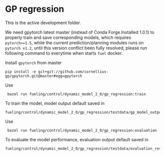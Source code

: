 # GP regression

This is the active development folder.

We need gpytorch latest master (instead of Conda Forge Installed 1.0.1) to properly train and save corresponding models, which requires `pytorch>=1.5`, while the current prediction/planning modules runs on `pytorch v1.2`, until this version conflict been fully resolved, please run following command to everytime when starts `fuel` docker.

Install `gpytorch` from master
```
pip install -e git+git://github.com/cornellius-gp/gpytorch.git@master#egg=gpytorch
```

Use
```
 bazel run fueling/control/dynamic_model_2_0/gp_regression:train
```
 To train the model, model output default saved in
 ```
 fueling/control/dynamic_model_2_0/gp_regression/testdata/gp_model_output
 ```


 Use
 ```
  bazel run fueling/control/dynamic_model_2_0/gp_regression:evaluation
 ```
  To evaluate the model performance, evaluation output default saved in
  ```
  fueling/control/dynamic_model_2_0/gp_regression/testdata/evaluation_result
  ```
